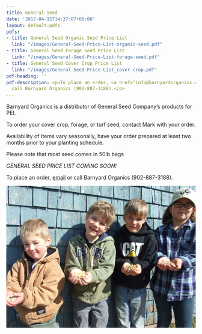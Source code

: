 ```yaml
---
title: General Seed
date: '2017-04-15T14:37:07+00:00'
layout: default-pdfs
pdfs:
- title: General Seed Organic Seed Price List
  link: "/images/General-Seed-Price-List-organic-seed.pdf"
- title: General Seed Forage Seed Price List
  link: "/images/General-Seed-Price-List-forage-seed.pdf"
- title: General Seed Cover Crop Price List
  link: "/images/General-Seed-Price-List_cover crop.pdf"
pdf-heading: ''
pdf-description: <p>To place an order, <a href="info@barnyardorganics.com">email</a>   or
  call Barnyard Organics (902-887-3188).</p>
---
```



Barnyard Organics is a distributor of General Seed Company’s products for PEI.

To order your cover crop, forage, or turf seed, contact Mark with your order.

Availability of Items vary seasonally, have your order prepared at least two months prior to your planting schedule.

Please note that most seed comes in 50lb bags

*GENERAL SEED PRICE LIST COMING SOON!*

To place an order,
<a href="info@barnyardorganics.com">email</a> or call Barnyard Organics (902-887-3188).


![](/images/grain-4kids.jpg)
